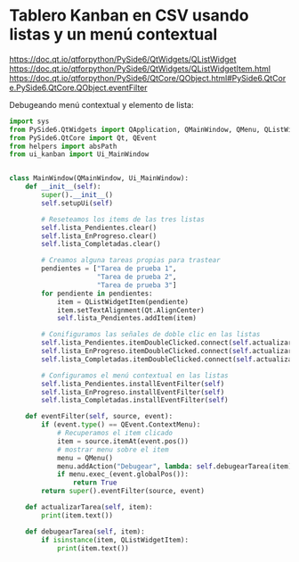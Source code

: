 # Tablero Kanban en CSV usando listas y un menú contextual

https://doc.qt.io/qtforpython/PySide6/QtWidgets/QListWidget
https://doc.qt.io/qtforpython/PySide6/QtWidgets/QListWidgetItem.html
https://doc.qt.io/qtforpython/PySide6/QtCore/QObject.html#PySide6.QtCore.PySide6.QtCore.QObject.eventFilter

Debugeando menú contextual y elemento de lista:

```python
import sys
from PySide6.QtWidgets import QApplication, QMainWindow, QMenu, QListWidgetItem
from PySide6.QtCore import Qt, QEvent
from helpers import absPath
from ui_kanban import Ui_MainWindow


class MainWindow(QMainWindow, Ui_MainWindow):
    def __init__(self):
        super().__init__()
        self.setupUi(self)

        # Reseteamos los items de las tres listas
        self.lista_Pendientes.clear()
        self.lista_EnProgreso.clear()
        self.lista_Completadas.clear()

        # Creamos alguna tareas propias para trastear
        pendientes = ["Tarea de prueba 1",
                      "Tarea de prueba 2",
                      "Tarea de prueba 3"]
        for pendiente in pendientes:
            item = QListWidgetItem(pendiente)
            item.setTextAlignment(Qt.AlignCenter)
            self.lista_Pendientes.addItem(item)

        # Conifiguramos las señales de doble clic en las listas
        self.lista_Pendientes.itemDoubleClicked.connect(self.actualizarTarea)
        self.lista_EnProgreso.itemDoubleClicked.connect(self.actualizarTarea)
        self.lista_Completadas.itemDoubleClicked.connect(self.actualizarTarea)

        # Configuramos el menú contextual en las listas
        self.lista_Pendientes.installEventFilter(self)
        self.lista_EnProgreso.installEventFilter(self)
        self.lista_Completadas.installEventFilter(self)

    def eventFilter(self, source, event):
        if (event.type() == QEvent.ContextMenu):
            # Recuperamos el item clicado
            item = source.itemAt(event.pos())
            # mostrar menu sobre el item
            menu = QMenu()
            menu.addAction("Debugear", lambda: self.debugearTarea(item))
            if menu.exec_(event.globalPos()):
                return True
        return super().eventFilter(source, event)

    def actualizarTarea(self, item):
        print(item.text())

    def debugearTarea(self, item):
        if isinstance(item, QListWidgetItem):
            print(item.text())
```
